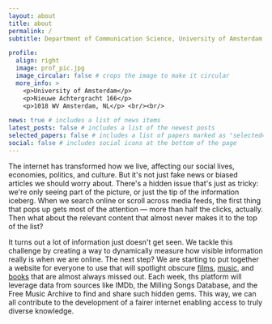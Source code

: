 ```yaml
---
layout: about
title: about
permalink: /
subtitle: Department of Communication Science, University of Amsterdam

profile:
  align: right
  image: prof_pic.jpg
  image_circular: false # crops the image to make it circular
  more_info: >
    <p>University of Amsterdam</p>
    <p>Nieuwe Achtergracht 166</p>
    <p>1018 WV Amsterdam, NL</p> <br/><br/>

news: true # includes a list of news items
latest_posts: false # includes a list of the newest posts
selected_papers: false # includes a list of papers marked as "selected={true}"
social: false # includes social icons at the bottom of the page
---
```


The internet has transformed how we live, affecting our social lives, economies, politics, and culture. But it's not just fake news or biased articles we should worry about. There's a hidden issue that's just as tricky: we're only seeing part of the picture, or just the tip of the information iceberg. When we search online or scroll across media feeds, the first thing that pops up gets most of the attention — more than half the clicks, actually. Then what about the relevant content that almost never makes it to the top of the list?

It turns out a lot of information just doesn't get seen. We tackle this challenge by creating a way to dynamically measure how visible information really is when we are online. The next step? We are starting to put together a website for everyone to use that will spotlight obscure [films](), [music](), and [books]() that are almost always missed out. Each week, ths platform will leverage data from sources like IMDb, the Milling Songs Database, and the Free Music Archive to find and share such hidden gems. This way, we can all contribute to the development of a fairer internet enabling access to truly diverse knowledge.
